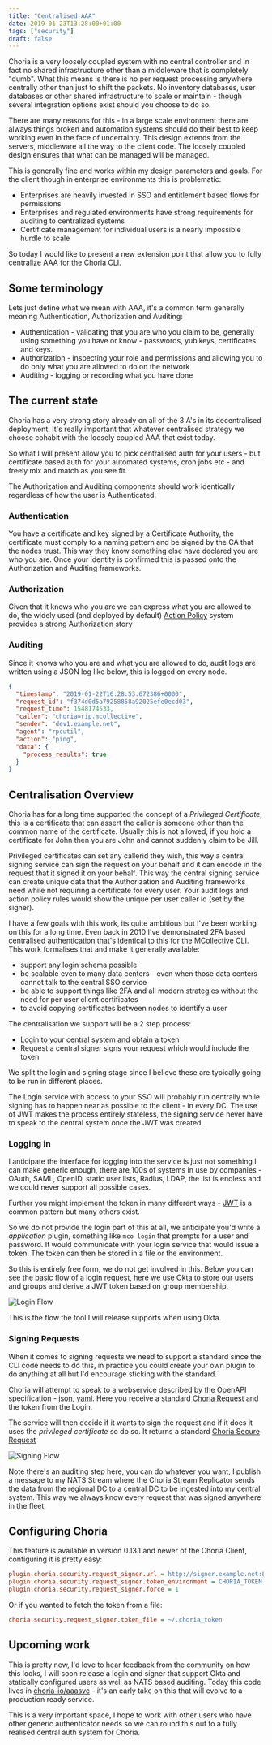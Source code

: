 ```yaml
---
title: "Centralised AAA"
date: 2019-01-23T13:28:00+01:00
tags: ["security"]
draft: false
---
```


Choria is a very loosely coupled system with no central controller and in fact no shared infrastructure other than a middleware that is completely "dumb".  What this means is there is no per request processing anywhere centrally other than just to shift the packets.  No inventory databases, user databases or other shared infrastructure to scale or maintain - though several integration options exist should you choose to do so.

There are many reasons for this - in a large scale environment there are always things broken and automation systems should do their best to keep working even in the face of uncertainty. This design extends from the servers, middleware all the way to the client code. The loosely coupled design ensures that what can be managed will be managed.

This is generally fine and works within my design parameters and goals. For the client though in enterprise environments this is problematic:

 * Enterprises are heavily invested in SSO and entitlement based flows for permissions
 * Enterprises and regulated environments have strong requirements for auditing to centralized systems
 * Certificate management for individual users is a nearly impossible hurdle to scale

So today I would like to present a new extension point that allow you to fully centralize AAA for the Choria CLI.

<!--more-->
## Some terminology

Lets just define what we mean with AAA, it's a common term generally meaning Authentication, Authorization and Auditing:

* Authentication - validating that you are who you claim to be, generally using something you have or know - passwords, yubikeys, certificates and keys.
* Authorization - inspecting your role and permissions and allowing you to do only what you are allowed to do on the network
* Auditing - logging or recording what you have done

## The current state

Choria has a very strong story already on all of the 3 A's in its decentralised deployment. It's really important that whatever centralised strategy we choose cohabit with the loosely coupled AAA that exist today.

So what I will present allow you to pick centralised auth for your users - but certificate based auth for your automated systems, cron jobs etc - and freely mix and match as you see fit.

The Authorization and Auditing components should work identically regardless of how the user is Authenticated.

### Authentication

You have a certificate and key signed by a Certificate Authority, the certificate must comply to a naming pattern and be signed by the CA that the nodes trust.  This way they know something else have declared you are who you are.  Once your identity is confirmed this is passed onto the Authorization and Auditing frameworks.

### Authorization

Given that it knows who you are we can express what you are allowed to do, the widely used (and deployed by default) [Action Policy](https://github.com/choria-plugins/action-policy) system provides a strong Authorization story

### Auditing

Since it knows who you are and what you are allowed to do, audit logs are written using a JSON log like below, this is logged on every node.

```json
{
  "timestamp": "2019-01-22T16:28:53.672386+0000",
  "request_id": "f374d0d5a79258858a92025efe0ecd03",
  "request_time": 1548174533,
  "caller": "choria=rip.mcollective",
  "sender": "dev1.example.net",
  "agent": "rpcutil",
  "action": "ping",
  "data": {
    "process_results": true
  }
}
```

## Centralisation Overview

Choria has for a long time supported the concept of a *Privileged Certificate*, this is a certificate that can assert the caller is someone other than the common name of the certificate.  Usually this is not allowed, if you hold a certificate for John then you are John and cannot suddenly claim to be Jill.

Privileged certificates can set any callerid they wish, this way a central signing service can sign the request on your behalf and it can encode in the request that it signed it on your behalf. This way the central signing service can create unique data that the Authorization and Auditing frameworks need while not requiring a certificate for every user.  Your audit logs and action policy rules would show the unique per user caller id (set by the signer).

I have a few goals with this work, its quite ambitious but I've been working on this for a long time. Even back in 2010 I've demonstrated 2FA based centralised authentication that's identical to this for the MCollective CLI. This work formalises that and make it generally available:

 * support any login schema possible
 * be scalable even to many data centers - even when those data centers cannot talk to the central SSO service
 * be able to support things like 2FA and all modern strategies without the need for per user client certificates
 * to avoid copying certificates between nodes to identify a user

The centralisation we support will be a 2 step process:

 * Login to your central system and obtain a token
 * Request a central signer signs your request which would include the token

We split the login and signing stage since I believe these are typically going to be run in different places.

The Login service with access to your SSO will probably run centrally while signing has to happen near as possible to the client - in every DC.  The use of JWT makes the process entirely stateless, the signing service never have to speak to the central system once the JWT was created.

### Logging in

I anticipate the interface for logging into the service is just not something I can make generic enough, there are 100s of systems in use by companies - OAuth, SAML, OpenID, static user lists, Radius, LDAP, the list is endless and we could never support all possible cases.

Further you might implement the token in many different ways - [JWT](https://jwt.io) is a common pattern but many others exist.

So we do not provide the login part of this at all, we anticipate you'd write a *application* plugin, something like `mco login` that prompts for a user and password. It would communicate with your login service that would issue a token.  The token can then be stored in a file or the environment.

So this is entirely free form, we do not get involved in this. Below you can see the basic flow of a login request, here we use Okta to store our users and groups and derive a JWT token based on group membership.

![Login Flow](login.svg)

This is the flow the tool I will release supports when using Okta.

### Signing Requests

When it comes to signing requests we need to support a standard since the CLI code needs to do this, in practice you could create your own plugin to do anything at all but I'd encourage sticking with the standard.

Choria will attempt to speak to a webservice described by the  OpenAPI specification - [json](https://choria.io/schemas/choria/signer/v1/service.json), [yaml](https://choria.io/schemas/choria/signer/v1/service.yaml).  Here you receive a standard [Choria Request](https://choria.io/schemas/choria/protocol/v1/request.json) and the token from the Login.

The service will then decide if it wants to sign the request and if it does it uses the *privileged certificate* so do so.  It returns a standard [Choria Secure Request](https://choria.io/schemas/choria/protocol/v1/secure_request.json)

![Signing Flow](signing.svg)

Note there's an auditing step here, you can do whatever you want, I publish a message to my NATS Stream where the Choria Stream Replicator sends the data from the regional DC to a central DC to be ingested into my central system.  This way we always know every request that was signed anywhere in the fleet.

## Configuring Choria

This feature is available in version 0.13.1 and newer of the Choria Client, configuring it is pretty easy:

```ini
plugin.choria.security.request_signer.url = http://signer.example.net:8080/choria/v1/sign
plugin.choria.security.request_signer.token_environment = CHORIA_TOKEN
plugin.choria.security.request_signer.force = 1
```

Or if you wanted to fetch the token from a file:

```ini
choria.security.request_signer.token_file = ~/.choria_token
```

## Upcoming work

This is pretty new, I'd love to hear feedback from the community on how this looks, I will soon release a login and signer that support Okta and statically configured users as well as NATS based auditing. Today this code lives in [choria-io/aaasvc](https://github.com/choria-io/aaasvc) - it's an early take on this that will evolve to a production ready service.

This is a very important space, I hope to work with other users who have other generic authenticator needs so we can round this out to a fully realised central auth system for Choria.
